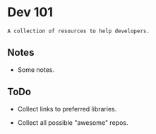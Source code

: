 # Dev 101

	A collection of resources to help developers.

## Notes

* Some notes.

## ToDo

* Collect links to preferred libraries.

* Collect all possible "awesome" repos.
